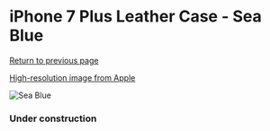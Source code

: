 # iPhone 7 Plus Leather Case - Sea Blue

[Return to previous page](/iphone_7)

[High-resolution image from Apple](https://store.storeimages.cdn-apple.com/8756/as-images.apple.com/is/MMYH2?wid=4500&hei=4500&fmt=png)

<div style="width: 384px"><img src="/everyphone/MMYH2.png" alt="Sea Blue"></div>

### Under construction
